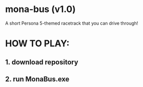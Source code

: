 # mona-bus (v1.0)
A short Persona 5-themed racetrack that you can drive through!

# HOW TO PLAY:
## 1. download repository
## 2. run MonaBus.exe
